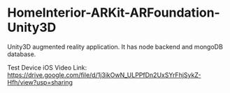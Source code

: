 # HomeInterior-ARKit-ARFoundation-Unity3D
Unity3D augmented reality application. It has node backend and mongoDB database.

Test Device iOS
Video Link: https://drive.google.com/file/d/1j3ikOwN_ULPPfDn2UxSYrFhjSykZ-Hfh/view?usp=sharing
